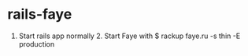 rails-faye
==========

1. Start rails app normally 2. Start Faye with   $ rackup faye.ru -s thin -E production 